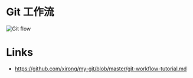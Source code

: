 # Git 工作流

![Git flow](https://assets.ng-tech.icu/item/20230622211550.png)

# Links

- https://github.com/xirong/my-git/blob/master/git-workflow-tutorial.md

